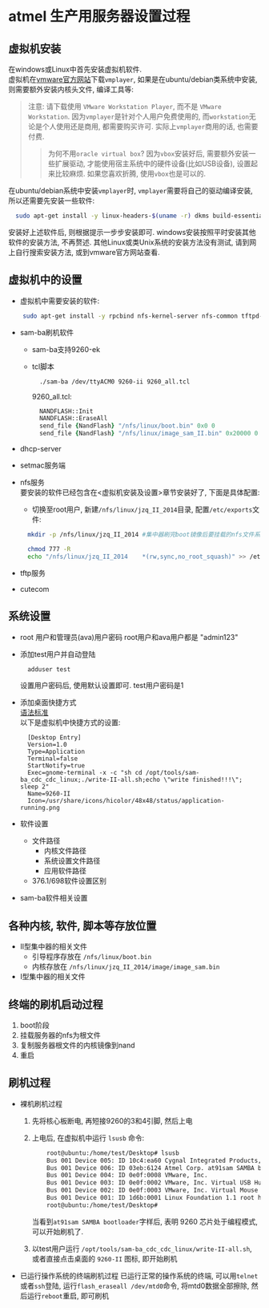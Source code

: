 # atmel 生产用服务器设置过程

## 虚拟机安装

在windows或Linux中首先安装虚拟机软件.  
虚拟机在[vmware官方网站](https://www.vmware.com/cn/products/workstation-player.html)下载`vmplayer`, 如果是在ubuntu/debian类系统中安装, 则需要额外安装内核头文件, 编译工具等: 

> 注意: 请下载使用 `VMware Workstation Player`, 而不是 `VMware Workstation`. 因为`vmplayer`是针对个人用户免费使用的, 而`workstation`无论是个人使用还是商用, 都需要购买许可. 实际上`vmplayer`商用的话, 也需要付费. 
>> 为何不用`oracle virtual box`? 因为`vbox`安装好后, 需要额外安装一些扩展驱动, 才能使用宿主系统中的硬件设备(比如USB设备), 设置起来比较麻烦. 如果您喜欢折腾, 使用`vbox`也是可以的.

在ubuntu/debian系统中安装`vmplayer`时, `vmplayer`需要将自己的驱动编译安装, 所以还需要先安装一些软件: 

```bash
  sudo apt-get install -y linux-headers-$(uname -r) dkms build-essential libusb-dev libusb-1.0-0-dev
```

安装好上述软件后, 则根据提示一步步安装即可. windows安装按照平时安装其他软件的安装方法, 不再赘述. 其他Linux或类Unix系统的安装方法没有测试, 请到网上自行搜索安装方法, 或到vmware官方网站查看.

## 虚拟机中的设置

- 虚拟机中需要安装的软件: 

```bash
    sudo apt-get install -y rpcbind nfs-kernel-server nfs-common tftpd-hpa tftp isc-dhcp-server cutecom minicom
```

- sam-ba刷机软件 
  - sam-ba支持9260-ek
  - tcl脚本
    ```shell
      ./sam-ba /dev/ttyACM0 9260-ii 9260_all.tcl
    ```

    9260_all.tcl:  

    ```tcl
      NANDFLASH::Init
      NANDFLASH::EraseAll
      send_file {NandFlash} "/nfs/linux/boot.bin" 0x0 0
      send_file {NandFlash} "/nfs/linux/image_sam_II.bin" 0x20000 0
    ```

- dhcp-server 

- setmac服务端 

- nfs服务  
  要安装的软件已经包含在<虚拟机安装及设置>章节安装好了, 下面是具体配置: 
  - 切换至root用户, 新建`/nfs/linux/jzq_II_2014`目录, 配置`/etc/exports`文件: 
  ```bash
    mkdir -p /nfs/linux/jzq_II_2014 #集中器刷完boot镜像后要挂载的nfs文件系统

    chmod 777 -R
    echo "/nfs/linux/jzq_II_2014    *(rw,sync,no_root_squash)" >> /etc/exports #配置 "/nfs/linux/jzq_II_2014" 这个目录的权限, 不限制来源IP和用户权限


  ```

- tftp服务

- cutecom 


## 系统设置

- root 用户和管理员(ava)用户密码
  root用户和ava用户都是 "admin123"
- 添加test用户并自动登陆

  ```bash
    adduser test
  ```
  设置用户密码后, 使用默认设置即可. test用户密码是1
- 添加桌面快捷方式  
  [语法标准](https://specifications.freedesktop.org/desktop-entry-spec/latest/)  
    以下是虚拟机中快捷方式的设置: 
 
    ```Desktop Entry
      [Desktop Entry]
      Version=1.0
      Type=Application
      Terminal=false
      StartNotify=true
      Exec=gnome-terminal -x -c "sh cd /opt/tools/sam-ba_cdc_cdc_linux;./write-II-all.sh;echo \"write finished!!!\"; sleep 2"
      Name=9260-II
      Icon=/usr/share/icons/hicolor/48x48/status/application-running.png

    ```

- 软件设置
    - 文件路径
        - 内核文件路径
        - 系统设置文件路径
        - 应用软件路径
    - 376.1/698软件设置区别
- sam-ba软件相关设置

## 各种内核, 软件, 脚本等存放位置

- II型集中器的相关文件
  - 引导程序存放在 `/nfs/linux/boot.bin`
  - 内核存放在 `/nfs/linux/jzq_II_2014/image/image_sam.bin`
- I型集中器的相关文件

## 终端的刷机启动过程

1. boot阶段
1. 挂载服务器的nfs为根文件
1. 复制服务器根文件的内核镜像到nand
1. 重启

## 刷机过程

- 裸机刷机过程
    1. 先将核心板断电, 再短接9260的3和4引脚, 然后上电
    1. 上电后, 在虚拟机中运行 `lsusb` 命令: 

        ```bash
            root@ubuntu:/home/test/Desktop# lsusb 
            Bus 001 Device 005: ID 10c4:ea60 Cygnal Integrated Products, Inc. CP210x UART Bridge / myAVR mySmartUSB light
            Bus 001 Device 006: ID 03eb:6124 Atmel Corp. at91sam SAMBA bootloader
            Bus 001 Device 004: ID 0e0f:0008 VMware, Inc. 
            Bus 001 Device 003: ID 0e0f:0002 VMware, Inc. Virtual USB Hub
            Bus 001 Device 002: ID 0e0f:0003 VMware, Inc. Virtual Mouse
            Bus 001 Device 001: ID 1d6b:0001 Linux Foundation 1.1 root hub
            root@ubuntu:/home/test/Desktop# 

        ```

        当看到`at91sam SAMBA bootloader`字样后, 表明 9260 芯片处于编程模式, 可以开始刷机了.
    1. 以test用户运行 `/opt/tools/sam-ba_cdc_cdc_linux/write-II-all.sh`, 或者直接点击桌面的 `9260-II` 图标, 即开始刷机
- 已运行操作系统的终端刷机过程
  已运行正常的操作系统的终端, 可以用`telnet`或者`ssh`登陆, 运行`flash_eraseall /dev/mtd0`命令, 将mtd0数据全部擦除, 然后运行`reboot`重启, 即可刷机
